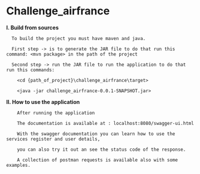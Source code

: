 # Challenge_airfrance
  **I. Build from sources**

      To build the project you must have maven and java.
  
      First step -> is to generate the JAR file to do that run this command: <mvn package> in the path of the project
  
      Second step -> run the JAR file to run the application to do that run this commands:
  
        <cd {path_of_project}\challenge_airfrance\target>
  
        <java -jar challenge_airfrance-0.0.1-SNAPSHOT.jar>
        
   **II. How to use the application**
        
        After running the application 
        
        The documentation is available at : localhost:8080/swagger-ui.html
        
        With the swagger documentation you can learn how to use the services register and user details,
        
        you can also try it out an see the status code of the response.
        
        A collection of postman requests is available also with some examples.
